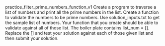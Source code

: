 practice_filter_prime_numbers_function_v1
Create a program to traverse a list of numbers and print all the prime numbers in the list. Create a function to validate the numbers to be prime numbers.
Use solution_inputs.txt to get the sample list of numbers.
Your function that you create should be able to validate against all of those list.
The boiler plate contains list_num = [].
Replace the  [] and test your solution against each of those given list and then submit your solution.
